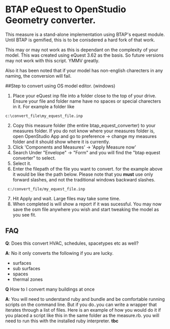 # BTAP eQuest to OpenStudio Geometry converter. 

This measure is a stand-alone implementation using BTAP's equest module. Until BTAP is gemified, this is to be conisdered a hard fork of that work. 

This may or may not work as this is dependant on the complexity of your model. This was created using eQuest 3.62 as the basis. So future versions may not work with this script. YMMV greatly. 

Also it has been noted that if your model has non-english charecters in any naming,  the conversion will fail. 

##Step to convert using OS model editor. (windows)

1. Place your eQuest inp file into a folder close to the top of your drive. Ensure your file and folder name have no spaces or special charecters in it. For example a folder like
 ```
 c:\convert_file\my_equest_file.inp  
```
2. Copy this measure folder (the entire btap_equest_converter) to your measures folder. If you do not know where your measures folder is, open OpenStudio App and go to preference -> change my measures folder and it should show where it is currently.  
3. Click 'Components and Measures' -> 'Apply Measure now'
4. Search Under "Envelope" -> "Form" and you will find the "btap equest converter" to select.
5. Select it.
6. Enter the filepath of the file you want to convert. for the example above it would be like the path below. Please note that you **must** use only forward slashes, and not the traditional windows backward slashes.  
```
 c:/convert_file/my_equest_file.inp  
```
7. Hit Apply and wait. Large files may take some time. 
8. When completed is will show a report if it was sucessful. You may now save the osm file anywhere you wish and start tweaking the model as you see fit.

## FAQ
**Q**: Does this convert HVAC, schedules, spacetypes etc as well?

**A**: No it only converts the following if you are lucky.
* surfaces
* sub surfaces
* spaces
* thermal zones

**Q** How to I convert many buildings at once

**A**: You will need to understand ruby and bundle and be comfortable running scripts on the command line. But if you do..you can write a wrapper that iterates through a list of files. Here is an example of how you would do it if you placed a script like this in the same folder as the measure.rb.
you will need to run this with the installed ruby interpreter. 
**tbc**


